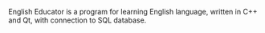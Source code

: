 English Educator is a program for learning English language, written in C++ and Qt, with connection to SQL database.
